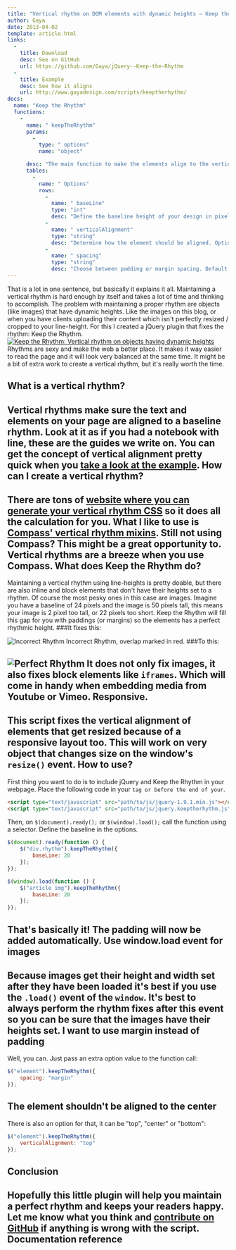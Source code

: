 ```yaml
---
title: "Vertical rhythm on DOM elements with dynamic heights – Keep the Rhythm"
author: Gaya
date: 2013-04-02
template: article.html
links:
  -
    title: Download
    desc: See on GitHub
    url: https://github.com/Gaya/jQuery--Keep-the-Rhythm
  -
    title: Example
    desc: See how it aligns
    url: http://www.gayadesign.com/scripts/keeptherhythm/
docs:
  name: "Keep the Rhythm"
  functions:
    -
      name: " keepTheRhythm"
      params:
        -
          type: " options"
          name: "object"

      desc: "The main function to make the elements align to the vertical rhythm."
      tables:
        -
          name: " Options"
          rows:
            -
              name: " baseLine"
              type: "int"
              desc: "Define the baseline height of your design in pixels. Default: 24."
            -
              name: " verticalAlignment"
              type: "string"
              desc: "Determine how the element should be aligned. Options: "top", "center", "bottom". Default: "center"."
            -
              name: " spacing"
              type: "string"
              desc: "Choose between padding or margin spacing. Default: "padding"."
---
```

That is a lot in one sentence, but basically it explains it all. Maintaining a vertical rhythm is hard enough by itself and takes a lot of time and thinking to accomplish. The problem with maintaining a proper rhythm are objects (like images) that have dynamic heights. Like the images on this blog, or when you have clients uploading their content which isn't perfectly resized / cropped to your line-height. For this I created a jQuery plugin that fixes the rhythm: Keep the Rhythm. [![Keep the Rhythm: Vertical rhythm on objects having dynamic heights](/articles/\/keep-the-rhythm.jpg "Keep the Rhythm: Vertical rhythm on objects having dynamic heights")](http://www.gayadesign.com/diy/keep-the-rhythm-vertical-rhythm-on-objects-having-dynamic-heights/ "Keep the Rhythm: Vertical rhythm on objects having dynamic heights")<span id="more-1103"></span> Rhythms are sexy and make the web a better place. It makes it way easier to read the page and it will look very balanced at the same time. It might be a bit of extra work to create a vertical rhythm, but it's really worth the time.

What is a vertical rhythm?
--------------------------

 Vertical rhythms make sure the text and elements on your page are aligned to a baseline rhythm. Look at it as if you had a notebook with line, these are the guides we write on. You can get the concept of vertical alignment pretty quick when you [take a look at the example](http://www.gayadesign.com/scripts/keeptherhythm/). How can I create a vertical rhythm?
-----------------------------------

 There are tons of [website where you can generate your vertical rhythm CSS](http://drewish.com/tools/vertical-rhythm) so it does all the calculation for you. What I like to use is [Compass' vertical rhythm mixins](http://compass-style.org/reference/compass/typography/vertical_rhythm/). Still not using Compass? This might be a great opportunity to. Vertical rhythms are a breeze when you use Compass. What does Keep the Rhythm do?
-----------------------------

 Maintaining a vertical rhythm using line-heights is pretty doable, but there are also inline and block elements that don't have their heights set to a rhythm. Of course the most pesky ones in this case are images. Imagine you have a baseline of 24 pixels and the image is 50 pixels tall, this means your image is 2 pixel too tall, or 22 pixels too short. Keep the Rhythm will fill this gap for you with paddings (or margins) so the elements has a perfect rhythmic height.
###It fixes this:

 ![Incorrect Rhythm](/articles/\/incorrect-rhythm.jpg) Incorrect Rhythm, overlap marked in red.
###To this:

![Perfect Rhythm](/articles/\/perfect-rhythm.jpg) It does not only fix images, it also fixes block elements like `iframes`. Which will come in handy when embedding media from Youtube or Vimeo. Responsive.
-----------

 This script fixes the vertical alignment of elements that get resized because of a responsive layout too. This will work on very object that changes size on the window's `resize()` event. How to use?
-----------

 First thing you want to do is to include jQuery and Keep the Rhythm in your webpage. Place the following code in your `` tag or before the end of your ``. 
```html
<script type="text/javascript" src="path/to/js/jquery-1.9.1.min.js"></script>
<script type="text/javascript" src="path/to/js/jquery.keeptherhythm.js"></script>
```
 Then, on `$(document).ready();` or `$(window).load();` call the function using a selector. Define the baseline in the options. 
```javascript
$(document).ready(function () {
    $("div.rhythm").keepTheRhythm({
        baseLine: 20
    });
});

$(window).load(function () {
    $("article img").keepTheRhythm({
        baseLine: 20
    });
});
```
 That's basically it! The padding will now be added automatically. Use window.load event for images
--------------------------------

 Because images get their height and width set after they have been loaded it's best if you use the `.load()` event of the `window`. It's best to always perform the rhythm fixes after this event so you can be sure that the images have their heights set. I want to use margin instead of padding
---------------------------------------

 Well, you can. Just pass an extra option value to the function call: 
```javascript
$("element").keepTheRhythm({
    spacing: "margin"
});
```
 The element shouldn't be aligned to the center
----------------------------------------------

 There is also an option for that, it can be "top", "center" or "bottom": 
```javascript
$("element").keepTheRhythm({
    verticalAlignment: "top"
});
```
 Conclusion
----------

 Hopefully this little plugin will help you maintain a perfect rhythm and keeps your readers happy. Let me know what you think and [contribute on GitHub](https://github.com/Gaya/jQuery--Keep-the-Rhythm/issues "issues on Github") if anything is wrong with the script. Documentation reference
-----------------------

 